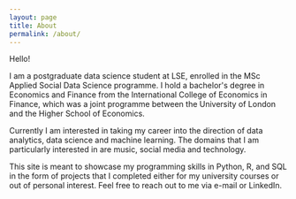 ```yaml
---
layout: page
title: About
permalink: /about/
---
```


Hello!

I am a postgraduate data science student at LSE, enrolled in the MSc Applied Social Data Science programme. I hold a bachelor's degree in Economics and Finance from the International College of Economics in Finance, which was a joint programme between the University of London and the Higher School of Economics. 

Currently I am interested in taking my career into the direction of data analytics, data science and machine learning. The domains that I am particularly interested in are music, social media and technology.

This site is meant to showcase my programming skills in Python, R, and SQL in the form of projects that I completed either for my university courses or out of personal interest. Feel free to reach out to me via e-mail or LinkedIn.

